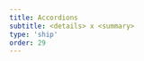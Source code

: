```yaml
---
title: Accordions
subtitle: <details> x <summary>
type: 'ship'
order: 29
---
```


<script>
  import ShipScore from '$lib/components/ShipScore.svelte'
</script>

<ShipScore chrome="12" firefox="49" safari="6" globalScore="97.5%!" shipIt />